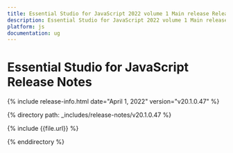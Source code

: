 ```yaml
---
title: Essential Studio for JavaScript 2022 volume 1 Main release Release Notes  
description: Essential Studio for JavaScript 2022 volume 1 Main release Release Notes  
platform: js
documentation: ug
---
```


# Essential Studio for JavaScript  Release Notes  

{% include release-info.html date="April 1, 2022" version="v20.1.0.47" %} 

{% directory path: _includes/release-notes/v20.1.0.47 %}

{% include {{file.url}} %}

{% enddirectory %}